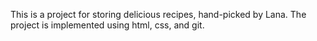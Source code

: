 This is a project for storing delicious recipes, hand-picked by Lana. 
The project is implemented using html, css, and git.